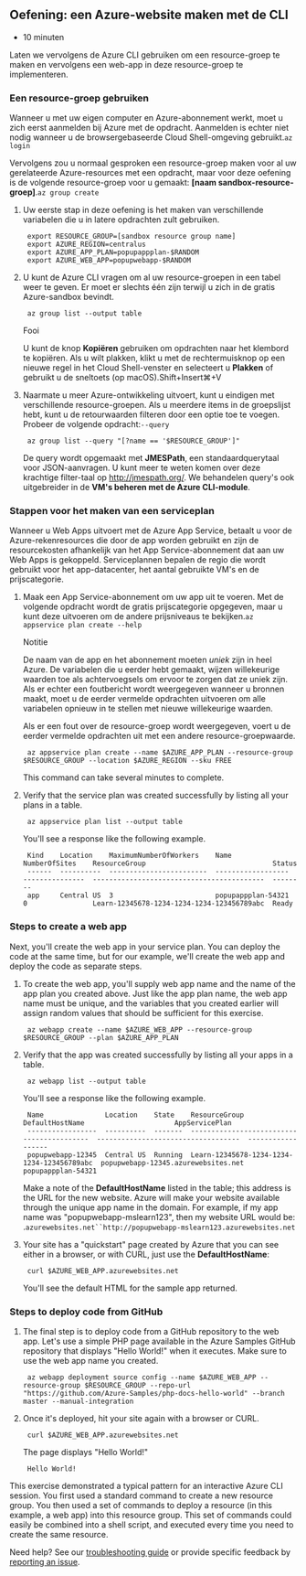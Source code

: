 ## Oefening: een Azure-website maken met de CLI

- 10 minuten

Laten we vervolgens de Azure CLI gebruiken om een resource-groep te maken
en vervolgens een web-app in deze resource-groep te implementeren.

### Een resource-groep gebruiken

Wanneer u met uw eigen computer en Azure-abonnement werkt, moet u zich
eerst aanmelden bij Azure met de opdracht. Aanmelden is echter niet
nodig wanneer u de browsergebaseerde Cloud Shell-omgeving
gebruikt.`az login`

Vervolgens zou u normaal gesproken een resource-groep maken voor al uw
gerelateerde Azure-resources met een opdracht, maar voor deze oefening
is de volgende resource-groep voor u gemaakt: **\[naam
sandbox-resource-groep\]**.`az group create`

1. Uw eerste stap in deze oefening is het maken van verschillende
    variabelen die u in latere opdrachten zult gebruiken.

        export RESOURCE_GROUP=[sandbox resource group name]
        export AZURE_REGION=centralus
        export AZURE_APP_PLAN=popupappplan-$RANDOM
        export AZURE_WEB_APP=popupwebapp-$RANDOM

2. U kunt de Azure CLI vragen om al uw resource-groepen in een tabel
    weer te geven. Er moet er slechts één zijn terwijl u zich in de
    gratis Azure-sandbox bevindt.

        az group list --output table

    Fooi

    U kunt de knop **Kopiëren** gebruiken om opdrachten naar het
    klembord te kopiëren. Als u wilt plakken, klikt u met de
    rechtermuisknop op een nieuwe regel in het Cloud Shell-venster en
    selecteert u **Plakken** of gebruikt u de sneltoets (op
    macOS).Shift+Insert⌘+V

3. Naarmate u meer Azure-ontwikkeling uitvoert, kunt u eindigen met
    verschillende resource-groepen. Als u meerdere items in de
    groepslijst hebt, kunt u de retourwaarden filteren door een optie
    toe te voegen. Probeer de volgende opdracht:`--query`

        az group list --query "[?name == '$RESOURCE_GROUP']"

    De query wordt opgemaakt met **JMESPath**, een standaardquerytaal
    voor JSON-aanvragen. U kunt meer te weten komen over deze krachtige
    filter-taal op <http://jmespath.org/>. We behandelen query's ook
    uitgebreider in de **VM's beheren met de Azure CLI-module**.

### Stappen voor het maken van een serviceplan

Wanneer u Web Apps uitvoert met de Azure App Service, betaalt u voor de
Azure-rekenresources die door de app worden gebruikt en zijn de
resourcekosten afhankelijk van het App Service-abonnement dat aan uw Web
Apps is gekoppeld. Serviceplannen bepalen de regio die wordt gebruikt
voor het app-datacenter, het aantal gebruikte VM's en de prijscategorie.

1. Maak een App Service-abonnement om uw app uit te voeren. Met de
    volgende opdracht wordt de gratis prijscategorie opgegeven, maar u
    kunt deze uitvoeren om de andere prijsniveaus te
    bekijken.`az appservice plan create --help`

    Notitie

    De naam van de app en het abonnement moeten *uniek* zijn in heel
    Azure. De variabelen die u eerder hebt gemaakt, wijzen willekeurige
    waarden toe als achtervoegsels om ervoor te zorgen dat ze uniek
    zijn. Als er echter een foutbericht wordt weergegeven wanneer u
    bronnen maakt, moet u de eerder vermelde opdrachten uitvoeren om
    alle variabelen opnieuw in te stellen met nieuwe willekeurige
    waarden.

    Als er een fout over de resource-groep wordt weergegeven, voert u de
    eerder vermelde opdrachten uit met een andere resource-groepwaarde.

        az appservice plan create --name $AZURE_APP_PLAN --resource-group $RESOURCE_GROUP --location $AZURE_REGION --sku FREE

    This command can take several minutes to complete.

2. Verify that the service plan was created successfully by listing all
    your plans in a table.

        az appservice plan list --output table

    You'll see a response like the following example.

        Kind    Location    MaximumNumberOfWorkers    Name                NumberOfSites    ResourceGroup                               Status
        ------  ----------  ------------------------  ------------------  ---------------  ------------------------------------------  --------
        app     Central US  3                         popupappplan-54321  0                Learn-12345678-1234-1234-1234-123456789abc  Ready

### Steps to create a web app

Next, you'll create the web app in your service plan. You can deploy the
code at the same time, but for our example, we'll create the web app and
deploy the code as separate steps.

1. To create the web app, you'll supply web app name and the name of
    the app plan you created above. Just like the app plan name, the web
    app name must be unique, and the variables that you created earlier
    will assign random values that should be sufficient for this
    exercise.

        az webapp create --name $AZURE_WEB_APP --resource-group $RESOURCE_GROUP --plan $AZURE_APP_PLAN

2. Verify that the app was created successfully by listing all your
    apps in a table.

        az webapp list --output table

    You'll see a response like the following example.

        Name               Location    State    ResourceGroup                               DefaultHostName                      AppServicePlan
        -----------------  ----------  -------  ------------------------------------------  -----------------------------------  ------------------
        popupwebapp-12345  Central US  Running  Learn-12345678-1234-1234-1234-123456789abc  popupwebapp-12345.azurewebsites.net  popupappplan-54321

    Make a note of the **DefaultHostName** listed in the table; this
    address is the URL for the new website. Azure will make your website
    available through the unique app name in the domain. For example, if
    my app name was "popupwebapp-mslearn123", then my website URL would
    be:
    .``` azurewebsites.net``http://popupwebapp-mslearn123.azurewebsites.net ```

3. Your site has a "quickstart" page created by Azure that you can see
    either in a browser, or with CURL, just use the **DefaultHostName**:

        curl $AZURE_WEB_APP.azurewebsites.net

    You'll see the default HTML for the sample app returned.

### Steps to deploy code from GitHub

1. The final step is to deploy code from a GitHub repository to the web
    app. Let's use a simple PHP page available in the Azure Samples
    GitHub repository that displays "Hello World!" when it executes.
    Make sure to use the web app name you created.

        az webapp deployment source config --name $AZURE_WEB_APP --resource-group $RESOURCE_GROUP --repo-url "https://github.com/Azure-Samples/php-docs-hello-world" --branch master --manual-integration

2. Once it's deployed, hit your site again with a browser or CURL.

        curl $AZURE_WEB_APP.azurewebsites.net

    The page displays "Hello World!"

        Hello World!

This exercise demonstrated a typical pattern for an interactive Azure
CLI session. You first used a standard command to create a new resource
group. You then used a set of commands to deploy a resource (in this
example, a web app) into this resource group. This set of commands could
easily be combined into a shell script, and executed every time you need
to create the same resource.

Need help? See our [troubleshooting
guide](https://docs.microsoft.com/en-us/learn/support/troubleshooting?uid=learn.control-azure-services-with-cli.5-exercise-create-website-using-the-cli&documentId=d333a4fc-657a-9cf6-d02d-69e5a41783a5&versionIndependentDocumentId=66655574-4b27-61d2-2e7c-97b97836449e&contentPath=%2FMicrosoftDocs%2Flearn-pr%2Fblob%2Flive%2Flearn-pr%2Fazure%2Fcontrol-azure-services-with-cli%2F5-exercise-create-website-using-the-cli.yml&url=https%3A%2F%2Fdocs.microsoft.com%2Fen-us%2Flearn%2Fmodules%2Fcontrol-azure-services-with-cli%2F5-exercise-create-website-using-the-cli&author=dbradish)
or provide specific feedback by [reporting an
issue](https://docs.microsoft.com/en-us/learn/support/troubleshooting?uid=learn.control-azure-services-with-cli.5-exercise-create-website-using-the-cli&documentId=d333a4fc-657a-9cf6-d02d-69e5a41783a5&versionIndependentDocumentId=66655574-4b27-61d2-2e7c-97b97836449e&contentPath=%2FMicrosoftDocs%2Flearn-pr%2Fblob%2Flive%2Flearn-pr%2Fazure%2Fcontrol-azure-services-with-cli%2F5-exercise-create-website-using-the-cli.yml&url=https%3A%2F%2Fdocs.microsoft.com%2Fen-us%2Flearn%2Fmodules%2Fcontrol-azure-services-with-cli%2F5-exercise-create-website-using-the-cli&author=dbradish#report-feedback).
